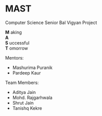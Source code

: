 # MAST
Computer Science Senior Bal Vigyan Project

**M** aking <br/>
**A** <br/>
**S** uccessful <br/>
**T** omorrow <br/>

Mentors:
- Mashurima Puranik
- Pardeep Kaur

Team Members:
- Aditya Jain
- Mohd. Rajgarhwala
- Shrut Jain
- Tanishq Kekre

